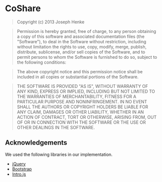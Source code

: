 CoShare
=======


> Copyright (c) 2013 Joseph Henke

> Permission is hereby granted, free of charge, to any person obtaining a copy
of this software and associated documentation files (the "Software"), to deal
in the Software without restriction, including without limitation the rights
to use, copy, modify, merge, publish, distribute, sublicense, and/or sell 
copies of the Software, and to permit persons to whom the Software is furnished
to do so, subject to the following conditions:

> The above copyright notice and this permission notice shall be included in
all copies or substantial portions of the Software.

> THE SOFTWARE IS PROVIDED "AS IS", WITHOUT WARRANTY OF ANY KIND, EXPRESS OR 
IMPLIED, INCLUDING BUT NOT LIMITED TO THE WARRANTIES OF MERCHANTABILITY, 
FITNESS FOR A PARTICULAR PURPOSE AND NONINFRINGEMENT. IN NO EVENT SHALL THE 
AUTHORS OR COPYRIGHT HOLDERS BE LIABLE FOR ANY CLAIM, DAMAGES OR OTHER 
LIABILITY, WHETHER IN AN ACTION OF CONTRACT, TORT OR OTHERWISE, ARISING FROM, 
OUT OF OR IN CONNECTION WITH THE SOFTWARE OR THE USE OR OTHER DEALINGS IN THE 
SOFTWARE.

## Acknowledgements
We used the following libraries in our implementation.
- [jQuery](http://jquery.com/)
- [Bootstrap](http://twitter.github.io/bootstrap/)
- [Intro.js](http://usablica.github.io/intro.js/)
